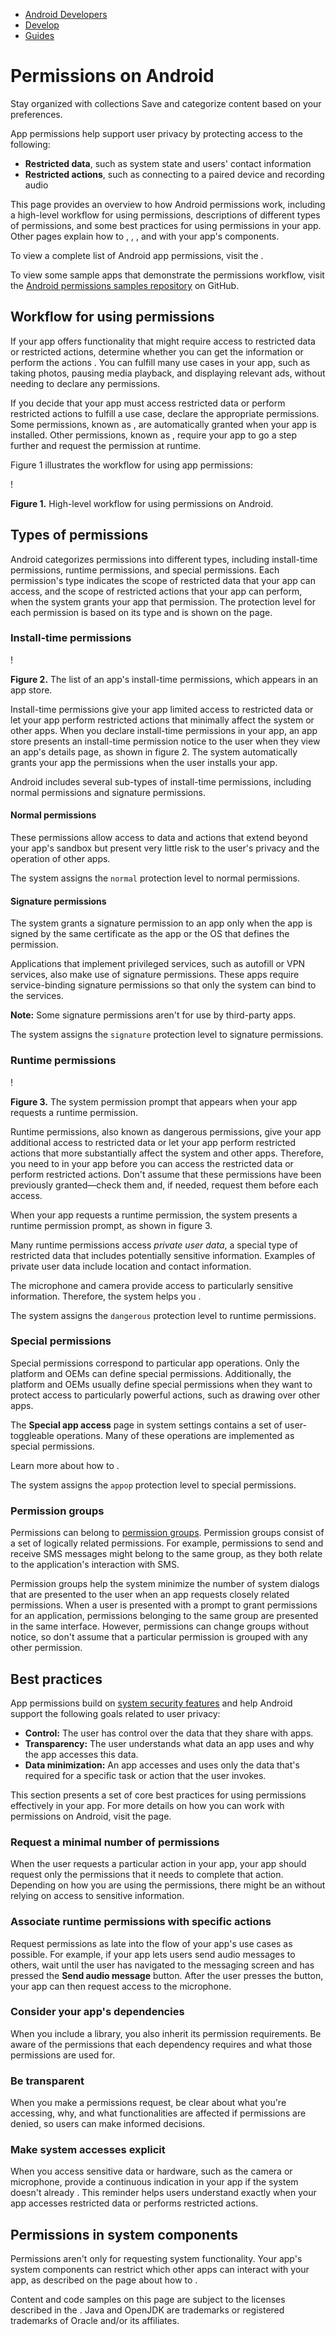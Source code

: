 -   [Android Developers](https://developer.android.com/)
-   [Develop](https://developer.android.com/develop)
-   [Guides](https://developer.android.com/guide)

# Permissions on Android

Stay organized with collections Save and categorize content based on your preferences.

App permissions help support user privacy by protecting access to the following:

-   **Restricted data**, such as system state and users' contact information
-   **Restricted actions**, such as connecting to a paired device and recording audio

This page provides an overview to how Android permissions work, including a high-level workflow for using permissions, descriptions of different types of permissions, and some best practices for using permissions in your app. Other pages explain how to , , , and  with your app's components.

To view a complete list of Android app permissions, visit the .

To view some sample apps that demonstrate the permissions workflow, visit the [Android permissions samples repository](https://github.com/android/platform-samples/tree/main/samples/privacy/permissions) on GitHub.

## Workflow for using permissions

If your app offers functionality that might require access to restricted data or restricted actions, determine whether you can get the information or perform the actions . You can fulfill many use cases in your app, such as taking photos, pausing media playback, and displaying relevant ads, without needing to declare any permissions.

If you decide that your app must access restricted data or perform restricted actions to fulfill a use case, declare the appropriate permissions. Some permissions, known as , are automatically granted when your app is installed. Other permissions, known as , require your app to go a step further and request the permission at runtime.

Figure 1 illustrates the workflow for using app permissions:

!

**Figure 1.** High-level workflow for using permissions on Android.

## Types of permissions

Android categorizes permissions into different types, including install-time permissions, runtime permissions, and special permissions. Each permission's type indicates the scope of restricted data that your app can access, and the scope of restricted actions that your app can perform, when the system grants your app that permission. The protection level for each permission is based on its type and is shown on the  page.

### Install-time permissions

!

**Figure 2.** The list of an app's install-time permissions, which appears in an app store.

Install-time permissions give your app limited access to restricted data or let your app perform restricted actions that minimally affect the system or other apps. When you declare install-time permissions in your app, an app store presents an install-time permission notice to the user when they view an app's details page, as shown in figure 2. The system automatically grants your app the permissions when the user installs your app.

Android includes several sub-types of install-time permissions, including normal permissions and signature permissions.

#### Normal permissions

These permissions allow access to data and actions that extend beyond your app's sandbox but present very little risk to the user's privacy and the operation of other apps.

The system assigns the `normal` protection level to normal permissions.

#### Signature permissions

The system grants a signature permission to an app only when the app is signed by the same certificate as the app or the OS that defines the permission.

Applications that implement privileged services, such as autofill or VPN services, also make use of signature permissions. These apps require service-binding signature permissions so that only the system can bind to the services.

**Note:** Some signature permissions aren't for use by third-party apps.

The system assigns the `signature` protection level to signature permissions.

### Runtime permissions

!

**Figure 3.** The system permission prompt that appears when your app requests a runtime permission.

Runtime permissions, also known as dangerous permissions, give your app additional access to restricted data or let your app perform restricted actions that more substantially affect the system and other apps. Therefore, you need to  in your app before you can access the restricted data or perform restricted actions. Don't assume that these permissions have been previously granted—check them and, if needed, request them before each access.

When your app requests a runtime permission, the system presents a runtime permission prompt, as shown in figure 3.

Many runtime permissions access _private user data_, a special type of restricted data that includes potentially sensitive information. Examples of private user data include location and contact information.

The microphone and camera provide access to particularly sensitive information. Therefore, the system helps you .

The system assigns the `dangerous` protection level to runtime permissions.

### Special permissions

Special permissions correspond to particular app operations. Only the platform and OEMs can define special permissions. Additionally, the platform and OEMs usually define special permissions when they want to protect access to particularly powerful actions, such as drawing over other apps.

The **Special app access** page in system settings contains a set of user-toggleable operations. Many of these operations are implemented as special permissions.

Learn more about how to .

The system assigns the `appop` protection level to special permissions.

### Permission groups

Permissions can belong to [permission groups](https://developer.android.com/guide/topics/manifest/permission-group-element.html). Permission groups consist of a set of logically related permissions. For example, permissions to send and receive SMS messages might belong to the same group, as they both relate to the application's interaction with SMS.

Permission groups help the system minimize the number of system dialogs that are presented to the user when an app requests closely related permissions. When a user is presented with a prompt to grant permissions for an application, permissions belonging to the same group are presented in the same interface. However, permissions can change groups without notice, so don't assume that a particular permission is grouped with any other permission.

## Best practices

App permissions build on [system security features](https://source.android.com/security/features) and help Android support the following goals related to user privacy:

-   **Control:** The user has control over the data that they share with apps.
-   **Transparency:** The user understands what data an app uses and why the app accesses this data.
-   **Data minimization:** An app accesses and uses only the data that's required for a specific task or action that the user invokes.

This section presents a set of core best practices for using permissions effectively in your app. For more details on how you can work with permissions on Android, visit the  page.

### Request a minimal number of permissions

When the user requests a particular action in your app, your app should request only the permissions that it needs to complete that action. Depending on how you are using the permissions, there might be an  without relying on access to sensitive information.

### Associate runtime permissions with specific actions

Request permissions as late into the flow of your app's use cases as possible. For example, if your app lets users send audio messages to others, wait until the user has navigated to the messaging screen and has pressed the **Send audio message** button. After the user presses the button, your app can then request access to the microphone.

### Consider your app's dependencies

When you include a library, you also inherit its permission requirements. Be aware of the permissions that each dependency requires and what those permissions are used for.

### Be transparent

When you make a permissions request, be clear about what you're accessing, why, and what functionalities are affected if permissions are denied, so users can make informed decisions.

### Make system accesses explicit

When you access sensitive data or hardware, such as the camera or microphone, provide a continuous indication in your app if the system doesn't already . This reminder helps users understand exactly when your app accesses restricted data or performs restricted actions.

## Permissions in system components

Permissions aren't only for requesting system functionality. Your app's system components can restrict which other apps can interact with your app, as described on the page about how to .

Content and code samples on this page are subject to the licenses described in the . Java and OpenJDK are trademarks or registered trademarks of Oracle and/or its affiliates.